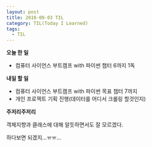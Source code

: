 ```yaml
---
layout: post
title: 2018-09-03 TIL
category: TIL(Today I Learned)
tags:
  - TIL
---
```




**오늘 한 일**

- 컴퓨터 사이언스 부트캠프 with 파이썬 챕터 6까지 1독



**내일 할 일**

- 컴퓨터 사이언스 부트캠프 with 파이썬 목표 챕터 7까지
- 개인 프로젝트 기획 진행(데이터를 어디서 크롤링 할것인지)



**주저리주저리**

객체지향과 클래스에 대해 알듯하면서도 잘 모르겠다.

하다보면 되겠지...ㅠㅠ...

